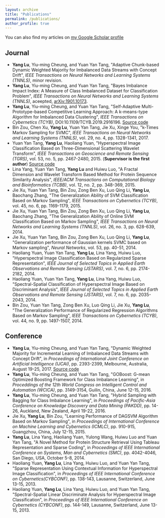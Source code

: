 ```yaml
---
layout: archive
title: "Publications"
permalink: /publications/
author_profile: true
---
```


You can also find my articles on [my Google Scholar profile](https://scholar.google.com.hk/citations?user=r7r4FGwAAAAJ&hl=zh-TW&oi=ao)

## Journal
- **Yang Lu**, Yiu-ming Cheung, and Yuan Yan Tang, "Adaptive Chunk-based Dynamic Weighted Majority for Imbalanced Data Streams with Concept Drift", _IEEE Transactions on Neural Networks and Learning Systems (TNNLS)_, minor revision.
- **Yang Lu**, Yiu-ming Cheung, and Yuan Yan Tang, "Bayes Imbalance Impact Index: A Measure of Class Imbalanced Dataset for Classification Problem", _IEEE Transactions on Neural Networks and Learning Systems (TNNLS)_, aceepted, [arXiv:1901.10173](https://arxiv.org/abs/1901.10173).
- **Yang Lu**, Yiu-ming Cheung, and Yuan Yan Tang, "Self-Adaptive Multi-Prototype-based Competitive Learning Approach: A k-means-type Algorithm for Imbalanced Data Clustering", _IEEE Transactions on Cybernetics (TCYB)_, DOI:10.1109/TCYB.2019.2916196. [Source code](https://github.com/jasonyanglu/SMCL)
- Bin Zou, Chen Xu, **Yang Lu**, Yuan Yan Tang, Jie Xu, Xinge You, "k-Times Markov Sampling for SVMC", _IEEE Transactions on Neural Networks and Learning Systems (TNNLS)_, vol. 29, no. 4, pp. 1328-1341, 2017.
- Yuan Yan Tang, **Yang Lu**, Haoliang Yuan, "Hyperspectral Image Classification Based on Three-Dimensional Scattering Wavelet Transform", _IEEE Transactions on Geoscience and Remote Sensing (TGRS)_, vol. 53, no. 5, pp. 2467-2480, 2015. (**Supervisor is the first author**) [Source code](https://github.com/jasonyanglu/3d_scattering)
- Lina Yang, Yuan Yan Tang, **Yang Lu** and Huiwu Luo, "A Fractal Dimension and Wavelet Transform Based Method for Protein Sequence Similarity Analysis", _IEEE/ACM Transactions on Computational Biology and Bioinformatics (TCBB)_, vol. 12, no. 2, pp. 348-369, 2015.
- Jie Xu, Yuan Yan Tang, Bin Zou, Zong Ben Xu, Luo Qing Li, **Yang Lu**, Baochang Zhang, "The Generalization Ability of SVM Classification Based on Markov Sampling", _IEEE Transactions on Cybernetics (TCYB)_, vol. 45, no. 6, pp. 1169-1179, 2015.
- Jie Xu, Yuan Yan Tang, Bin Zou, Zong Ben Xu, Luo Qing Li, **Yang Lu**, Baochang Zhang, "The Generalization Ability of Online SVM Classification Based on Markov Sampling", _IEEE Transactions on Neural Networks and Learning Systems (TNNLS)_, vol. 26, no. 3, pp. 628-639, 2014.
- Jie Xu, Yuan Yan Tang, Bin Zou, Zong Ben Xu, Luo Qing Li, **Yang Lu**, "Generalization performance of Gaussian kernels SVMC based on Markov sampling", _Neural Networks_, vol. 53, pp. 40-51, 2014. 
- Haoliang Yuan, Yuan Yan Tang, **Yang Lu**, Lina Yang, Huiwu Luo, "Hyperspectral Image Classification Based on Regularized Sparse Representation", _IEEE Journal of Selected Topics in Applied Earth Observations and Remote Sensing (JSTARS)_, vol. 7, no. 6, pp. 2174-2182, 2014.
- Haoliang Yuan, Yuan Yan Tang, **Yang Lu**, Lina Yang, Huiwu Luo, "Spectral-Spatial Classification of Hyperspectral Image Based on Discriminant Analysis", _IEEE Journal of Selected Topics in Applied Earth Observations and Remote Sensing (JSTARS)_, vol. 7, no. 6, pp. 2035-2043, 2014.
- Bin Zou, Yuan Yan Tang, Zong Ben Xu, Luo Qing Li, Jie Xu, **Yang Lu**, "The Generalization Performance of Regularized Regression Algorithms Based on Markov Sampling", _IEEE Transactions on Cybernetics (TCYB)_, vol. 44, no. 9, pp. 1497-1507, 2014. 


## Conference
- **Yang Lu**, Yiu-ming Cheung, and Yuan Yan Tang, "Dynamic Weighted Majority for Incremental Learning of Imbalanced Data Streams with Concept Drift", in _Proceedings of International Joint Conference on Artificial Intelligence (IJCAI)_, pp. 2393-2399, Melbourne, Australia, August 19-25, 2017. [Source code](https://github.com/jasonyanglu/dwmil)
- **Yang Lu**, Yiu-ming Cheung, and Yuan Yan Tang, "GOBoost: G-mean Optimized Boosting Framework for Class Imbalance Learning", in _Proceddings of the 12th World Congress on Intelligent Control and Automation (WCICA)_, pp.  3149-3154, Guilin, China, June 12-15, 2016.
- **Yang Lu**, Yiu-ming Cheung, and Yuan Yan Tang, "Hybrid Sampling with Bagging for Class Imbalance Learning", in _Proceedings of Pacific-Asia Conference on Knowledge Discovery and Data Mining (PAKDD)_, pp. 14-26, Auckland, New Zealand, April 19-22, 2016.
- Jie Xu, **Yang Lu**, Bin Zou, "Learning Performance of DAGSVM Algorithm Based on Markov Sampling", in _Proceedings of International Conference on Machine Learning and Cybernetics (ICMLC)_, pp. 910-915, Guangzhou, China, July 12-15, 2015.
- **Yang Lu**, Lina Yang, Haoliang Yuan, Yulong Wang, Huiwu Luo and Yuan Yan Tang, "A Novel Method for Protein Structure Retrieval Using Tableau Representation and Sparse Coding", in _Proceedings of IEEE International Conference on Systems, Man and Cybernetics (SMC)_, pp. 4042-4046, San Diego, USA, October 5-8, 2014.  
- Haoliang Yuan, **Yang Lu**, Lina Yang, Huiwu Luo, and Yuan Yan Tang, "Sparse Representation Using Contextual Information for Hyperspectral Image Classification", in _Proceedings of IEEE International Conference on Cybernetics(CYBCONF)_, pp. 138-143, Lausanne, Switzerland, June 13-15, 2013.
- Haoliang Yuan, **Yang Lu**, Lina Yang, Huiwu Luo, and Yuan Yan Tang, "Spectral-Spatial Linear Discriminate Analysis for Hyperspectral Image Classification", in _Proceedings of IEEE International Conference on Cybernetics (CYBCONF)_, pp. 144-149, Lausanne, Switzerland, June 13-15, 2013.



